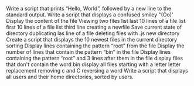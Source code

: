 Write a script that prints “Hello, World”, followed by a new line to the standard output.
Write a script that displays a confused smiley "(Ôo)'
Display the content of the file
Viewing two files
list last 10 lines of a file
list first 10 lines of a file
list third line
creating a newfile
Save current state of directory
duplicating las line of a file
deleting files with .js
new directory
Create a script that displays the 10 newest files in the current directory
sorting
Display lines containing the pattern “root” from the file
Display the number of lines that contain the pattern “bin” in the file
Display lines containing the pattern “root” and 3 lines after them in the file
display files that don't contain the word bin
display all files starting with a letter
letter replacement
removing c and C
reversing a word
Write a script that displays all users and their home directories, sorted by users.
